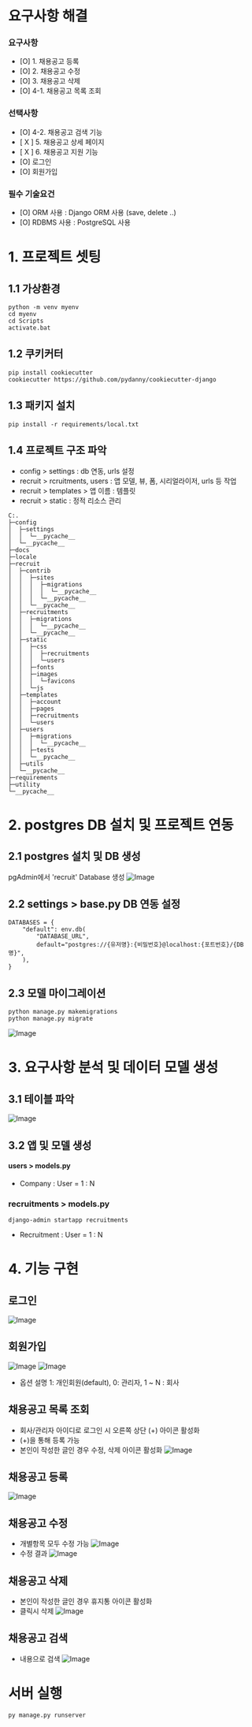 
# 요구사항 해결
### 요구사항
- [O] 1. 채용공고 등록 
- [O] 2. 채용공고 수정
- [O] 3. 채용공고 삭제
- [O] 4-1. 채용공고 목록 조회
### 선택사항
- [O] 4-2. 채용공고 검색 기능
- [ X ] 5. 채용공고 상세 페이지 
- [ X ] 6. 채용공고 지원 기능
- [O] 로그인
- [O] 회원가입

### 필수 기술요건
- [O] ORM 사용 : Django ORM 사용 (save, delete ..)
- [O] RDBMS 사용 : PostgreSQL 사용

# 1. 프로젝트 셋팅
## 1.1 가상환경 
```
python -m venv myenv
cd myenv
cd Scripts
activate.bat
```

## 1.2 쿠키커터
```
pip install cookiecutter 
cookiecutter https://github.com/pydanny/cookiecutter-django 
```

## 1.3 패키지 설치
```
pip install -r requirements/local.txt
```

## 1.4 프로젝트 구조 파악
- config > settings : db 연동, urls 설정
- recruit > rcruitments, users : 앱 모델, 뷰, 폼, 시리얼라이저, urls 등 작업
- recruit > templates > 앱 이름 : 템플릿
- recruit > static : 정적 리소스 관리
```
C:.
├─config
│  ├─settings
│  │  └─__pycache__
│  └─__pycache__
├─docs
├─locale
├─recruit
│  ├─contrib
│  │  ├─sites
│  │  │  ├─migrations
│  │  │  │  └─__pycache__
│  │  │  └─__pycache__
│  │  └─__pycache__
│  ├─recruitments
│  │  ├─migrations
│  │  │  └─__pycache__
│  │  └─__pycache__
│  ├─static
│  │  ├─css
│  │  │  ├─recruitments
│  │  │  └─users
│  │  ├─fonts
│  │  ├─images
│  │  │  └─favicons
│  │  └─js
│  ├─templates
│  │  ├─account
│  │  ├─pages
│  │  ├─recruitments
│  │  └─users
│  ├─users
│  │  ├─migrations
│  │  │  └─__pycache__
│  │  ├─tests
│  │  └─__pycache__
│  ├─utils
│  └─__pycache__
├─requirements
├─utility
└─__pycache__
```


# 2. postgres DB 설치 및 프로젝트 연동
## 2.1 postgres 설치 및 DB 생성
pgAdmin에서 'recruit' Database 생성
![Image](https://i.imgur.com/il2Jr08.png)

## 2.2 settings >  base.py DB 연동 설정
```
DATABASES = {
    "default": env.db(
        "DATABASE_URL",
        default="postgres://{유저명}:{비밀번호}@localhost:{포트번호}/{DB명}",
    ),
}
```

## 2.3 모델 마이그레이션
```
python manage.py makemigrations
python manage.py migrate
```
![Image](https://i.imgur.com/jNTPonO.png)


# 3. 요구사항 분석 및 데이터 모델 생성
## 3.1 테이블 파악
![Image](https://i.imgur.com/I1snt79.png)


## 3.2 앱 및 모델 생성
#### users >  models.py
- Company : User = 1 : N

### recruitments >  models.py
```
django-admin startapp recruitments
```
- Recruitment : User = 1 : N

# 4. 기능 구현
## 로그인
![Image](https://i.imgur.com/NfB7HD5.png)

## 회원가입
![Image](https://i.imgur.com/CIOt359.png)
![Image](https://i.imgur.com/6WA6old.png)
* 옵션 설명
1: 개인회원(default), 0: 관리자, 1 ~ N : 회사

## 채용공고 목록 조회
- 회사/관리자 아이디로 로그인 시 오른쪽 상단 (+) 아이콘 활성화
- (+)을 통해 등록 가능
- 본인이 작성한 글인 경우 수정, 삭제 아이콘 활성화
![Image](https://i.imgur.com/yDPcjLE.png)

## 채용공고 등록
![Image](https://i.imgur.com/Zu6xIKH.png)

## 채용공고 수정
- 개별항목 모두 수정 가능
![Image](https://i.imgur.com/0zydHnG.png)
- 수정 결과
![Image](https://i.imgur.com/VYxmzbo.png)

## 채용공고 삭제
- 본인이 작성한 글인 경우 휴지통 아이콘 활성화
- 클릭시 삭제
![Image](https://i.imgur.com/A5313Yo.png)

## 채용공고 검색
- 내용으로 검색
![Image](https://i.imgur.com/4aoPyQV.png)

# 서버 실행 
```
py manage.py runserver
```

